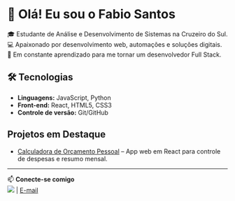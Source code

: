 # 👋 Olá! Eu sou o Fabio Santos

🎓 Estudante de Análise e Desenvolvimento de Sistemas na Cruzeiro do Sul.  
💻 Apaixonado por desenvolvimento web, automações e soluções digitais.  
🚀 Em constante aprendizado para me tornar um desenvolvedor Full Stack.

## 🛠 Tecnologias
- **Linguagens:** JavaScript, Python
- **Front-end:** React, HTML5, CSS3
- **Controle de versão:** Git/GitHub

##  Projetos em Destaque
- [Calculadora de Orçamento Pessoal](https://github.com/fabiosantosu/calculadora-orcamento) – App web em React para controle de despesas e resumo mensal.

---

📫 **Conecte-se comigo**  
<a href="https://www.linkedin.com/in/fabiosantosu" target="_blank"><img src="https://img.shields.io/badge/-LinkedIn-%230077B5?style=for-the-badge&logo=linkedin&logoColor=white" target="_blank"></a> | [E-mail](mailto:fabiosantov@gmail.com)
